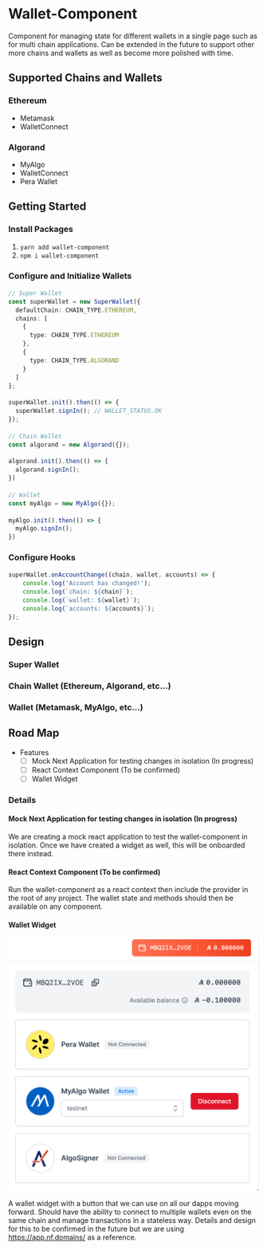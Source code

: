 # Wallet-Component

Component for managing state for different wallets in a single page such as for multi chain applications. Can be extended in the future to support other more chains and wallets as well as become more polished with time.

## Supported Chains and Wallets

### Ethereum

-   Metamask
-   WalletConnect

### Algorand

-   MyAlgo
-   WalletConnect
-   Pera Wallet

## Getting Started

### Install Packages

1. `yarn add wallet-component`
2. `npm i wallet-component`

### Configure and Initialize Wallets

```ts
// Super Wallet
const superWallet = new SuperWallet({
  defaultChain: CHAIN_TYPE.ETHEREUM,
  chains: [
    {
      type: CHAIN_TYPE.ETHEREUM
    },
    {
      type: CHAIN_TYPE.ALGORAND
    }
  ]
};

superWallet.init().then(() => {
  superWallet.signIn(); // WALLET_STATUS.OK
});

// Chain Wallet
const algorand = new Algorand({});

algorand.init().then(() => {
  algorand.signIn();
})

// Wallet
const myAlgo = new MyAlgo({});

myAlgo.init().then(() => {
  myAlgo.signIn();
})
```

### Configure Hooks

```ts
superWallet.onAccountChange((chain, wallet, accounts) => {
    console.log('Account has changed!');
    console.log(`chain: ${chain}`);
    console.log(`wallet: ${wallet}`);
    console.log(`accounts: ${accounts}`);
});
```

## Design

### Super Wallet

### Chain Wallet (Ethereum, Algorand, etc...)

### Wallet (Metamask, MyAlgo, etc...)

## Road Map

-   Features
    -   [ ] Mock Next Application for testing changes in isolation (In progress)
    -   [ ] React Context Component (To be confirmed)
    -   [ ] Wallet Widget

### Details

#### Mock Next Application for testing changes in isolation (In progress)

We are creating a mock react application to test the wallet-component in isolation. Once we have created a widget as well, this will be onboarded there instead.

#### React Context Component (To be confirmed)

Run the wallet-component as a react context then include the provider in the root of any project. The wallet state and methods should then be available on any component.

#### Wallet Widget

![Wallet Widget](docs/images/wallet_widget.png?raw=true 'Wallet Widget')

A wallet widget with a button that we can use on all our dapps moving forward. Should have the ability to connect to multiple wallets even on the same chain and manage transactions in a stateless way. Details and design for this to be confirmed in the future but we are using https://app.nf.domains/ as a reference.
